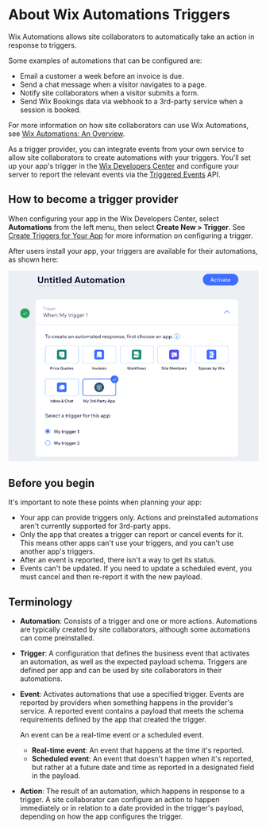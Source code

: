 # About Wix Automations Triggers

Wix Automations allows site collaborators to automatically take an action
in response to triggers.

Some examples of automations that can be configured are:

* Email a customer a week before an invoice is due.
* Send a chat message when a visitor navigates to a page.
* Notify site collaborators when a visitor submits a form.
* Send Wix Bookings data via webhook to a 3rd-party service when a session is booked.

For more information on how site collaborators can use Wix Automations, see
[Wix Automations: An Overview](https://support.wix.com/en/article/wix-automations-getting-started).

As a trigger provider,
you can integrate events from your own service
to allow site collaborators to create automations with your triggers.
You'll set up your app's trigger in the
[Wix Developers Center](https://dev.wix.com/apps/)
and configure your server to report the relevant events via the
[Triggered Events](../triggered-events/) API.

## How to become a trigger provider

When configuring your app in the Wix Developers Center,
select **Automations** from the left menu,
then select **Create New > Trigger**.
See [Create Triggers for Your App](https://devforum.wix.com/kb/en/article/create-automation-triggers-for-your-app)
for more information on configuring a trigger.

After users install your app,
your triggers are available for their automations,
as shown here:

![Automation configuration screen, with "My 3rd-Party App" selected, and 2 triggers below ("My trigger 1" and "My trigger 2")](../../media/automations__sample-triggers.png "Automation configuration page")

## Before you begin

It's important to note these points when planning  your app:

* Your app can provide triggers only.
  Actions and preinstalled automations aren't currently supported for 3rd-party apps.
* Only the app that creates a trigger can report or cancel events for it.
  This means other apps can't use your triggers,
  and you can't use another app's triggers.
* After an event is reported, there isn't a way to get its status.
* Events can't be updated.
  If you need to update a scheduled event,
  you must cancel and then re-report it with the new payload.

## Terminology

* **Automation**: Consists of a trigger and one or more actions.
  Automations are typically created by site collaborators,
  although some automations can come preinstalled.
* **Trigger**: A configuration that defines the business event
  that activates an automation,
  as well as the expected payload schema.
  Triggers are defined per app
  and can be used by site collaborators in their automations.
* **Event**: Activates automations that use a specified trigger.
  Events are reported by providers
  when something happens in the provider's service.
  A reported event contains a payload
  that meets the schema requirements defined by the app that created the trigger.

    An event can be a real-time event or a scheduled event.

    * **Real-time event**: An event that happens at the time it's reported.
    * **Scheduled event**: An event that doesn't happen when it's reported,
      but rather at a future date and time
      as reported in a designated field in the payload.

* **Action**: The result of an automation,
  which happens in response to a trigger.
  A site collaborator can configure an action to happen immediately
  or in relation to a date provided in the trigger's payload,
  depending on how the app configures the trigger.
